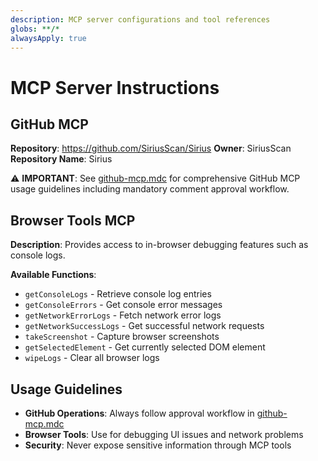 ```yaml
---
description: MCP server configurations and tool references
globs: **/*
alwaysApply: true
---
```


# MCP Server Instructions

## GitHub MCP

**Repository**: https://github.com/SiriusScan/Sirius
**Owner**: SiriusScan
**Repository Name**: Sirius

⚠️ **IMPORTANT**: See [github-mcp.mdc](mdc:.cursor/rules/github-mcp.mdc) for comprehensive GitHub MCP usage guidelines including mandatory comment approval workflow.

## Browser Tools MCP

**Description**: Provides access to in-browser debugging features such as console logs.

**Available Functions**:

- `getConsoleLogs` - Retrieve console log entries
- `getConsoleErrors` - Get console error messages
- `getNetworkErrorLogs` - Fetch network error logs
- `getNetworkSuccessLogs` - Get successful network requests
- `takeScreenshot` - Capture browser screenshots
- `getSelectedElement` - Get currently selected DOM element
- `wipeLogs` - Clear all browser logs

## Usage Guidelines

- **GitHub Operations**: Always follow approval workflow in [github-mcp.mdc](mdc:.cursor/rules/github-mcp.mdc)
- **Browser Tools**: Use for debugging UI issues and network problems
- **Security**: Never expose sensitive information through MCP tools
